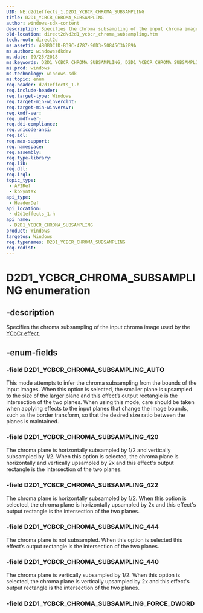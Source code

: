 ```yaml
---
UID: NE:d2d1effects_1.D2D1_YCBCR_CHROMA_SUBSAMPLING
title: D2D1_YCBCR_CHROMA_SUBSAMPLING
author: windows-sdk-content
description: Specifies the chroma subsampling of the input chroma image used by the YCbCr effect.
old-location: direct2d\d2d1_ycbcr_chroma_subsampling.htm
tech.root: direct2d
ms.assetid: 4B0BDC1D-B39C-4787-90D3-50845C3A2B9A
ms.author: windowssdkdev
ms.date: 09/25/2018
ms.keywords: D2D1_YCBCR_CHROMA_SUBSAMPLING, D2D1_YCBCR_CHROMA_SUBSAMPLING enumeration [Direct2D], D2D1_YCBCR_CHROMA_SUBSAMPLING_420, D2D1_YCBCR_CHROMA_SUBSAMPLING_422, D2D1_YCBCR_CHROMA_SUBSAMPLING_440, D2D1_YCBCR_CHROMA_SUBSAMPLING_444, D2D1_YCBCR_CHROMA_SUBSAMPLING_AUTO, d2d1effects_1/D2D1_YCBCR_CHROMA_SUBSAMPLING, d2d1effects_1/D2D1_YCBCR_CHROMA_SUBSAMPLING_420, d2d1effects_1/D2D1_YCBCR_CHROMA_SUBSAMPLING_422, d2d1effects_1/D2D1_YCBCR_CHROMA_SUBSAMPLING_440, d2d1effects_1/D2D1_YCBCR_CHROMA_SUBSAMPLING_444, d2d1effects_1/D2D1_YCBCR_CHROMA_SUBSAMPLING_AUTO, direct2d.d2d1_ycbcr_chroma_subsampling
ms.prod: windows
ms.technology: windows-sdk
ms.topic: enum
req.header: d2d1effects_1.h
req.include-header: 
req.target-type: Windows
req.target-min-winverclnt: 
req.target-min-winversvr: 
req.kmdf-ver: 
req.umdf-ver: 
req.ddi-compliance: 
req.unicode-ansi: 
req.idl: 
req.max-support: 
req.namespace: 
req.assembly: 
req.type-library: 
req.lib: 
req.dll: 
req.irql: 
topic_type:
 - APIRef
 - kbSyntax
api_type:
 - HeaderDef
api_location:
 - d2d1effects_1.h
api_name:
 - D2D1_YCBCR_CHROMA_SUBSAMPLING
product: Windows
targetos: Windows
req.typenames: D2D1_YCBCR_CHROMA_SUBSAMPLING
req.redist: 
---
```


# D2D1_YCBCR_CHROMA_SUBSAMPLING enumeration


## -description


Specifies the chroma subsampling of the input chroma image used by the <a href="https://msdn.microsoft.com/en-us/library/Dn280624(v=VS.85).aspx">YCbCr effect</a>.
        


## -enum-fields




### -field D2D1_YCBCR_CHROMA_SUBSAMPLING_AUTO

This mode attempts to infer the chroma subsampling from the bounds of the input images. When this option is selected, 
          the smaller plane is upsampled to the size of the larger plane and this effect’s output rectangle is the intersection of the two planes. 
          When using this mode, care should be taken when applying effects to the input planes that change the image bounds, such as the border transform, 
          so that the desired size ratio between the planes is maintained.


### -field D2D1_YCBCR_CHROMA_SUBSAMPLING_420

The chroma plane is horizontally subsampled by 1/2 and vertically subsampled by 1/2. 
          When this option is selected, the chroma plane is horizontally and vertically upsampled by 2x and this effect's output rectangle is the intersection of the two planes.


### -field D2D1_YCBCR_CHROMA_SUBSAMPLING_422

The chroma plane is horizontally subsampled by 1/2. When this option is selected, 
          the chroma plane is horizontally upsampled by 2x and this effect's output rectangle is the intersection of the two planes.


### -field D2D1_YCBCR_CHROMA_SUBSAMPLING_444

The chroma plane is not subsampled. When this option is selected this effect’s output rectangle is the intersection of the two planes.


### -field D2D1_YCBCR_CHROMA_SUBSAMPLING_440

The chroma plane is vertically subsampled by 1/2. When this option is selected, the chroma plane is vertically upsampled by 2x and this effect's 
          output rectangle is the intersection of the two planes.


### -field D2D1_YCBCR_CHROMA_SUBSAMPLING_FORCE_DWORD



